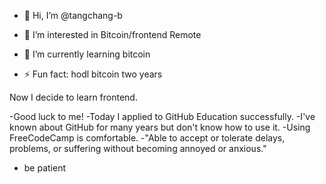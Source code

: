 - 👋 Hi, I’m @tangchang-b
- 👀 I’m interested in Bitcoin/frontend Remote
- 🌱 I’m currently learning bitcoin

- ⚡ Fun fact: hodl bitcoin two years

<!---
tangchang-b/tangchang-b is a ✨ special ✨ repository because its `README.md` (this file) appears on your GitHub profile.
You can click the Preview link to take a look at your changes.
--->
Now I decide to learn frontend.

-Good luck to me!
-Today I applied to GitHub Education successfully.
-I've known about GitHub for many years but don't know how to use it.
-Using FreeCodeCamp is comfortable.
-"Able to accept or tolerate delays, problems, or suffering without becoming annoyed or anxious."

- be patient
